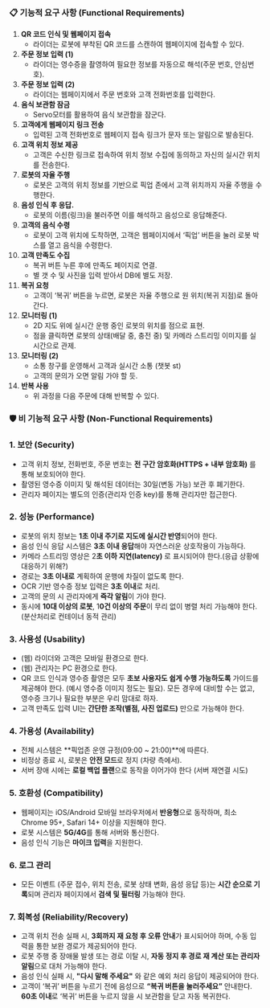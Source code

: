 ### 📋 기능적 요구 사항 (Functional Requirements)

1. **QR 코드 인식 및 웹페이지 접속**
    - 라이더는 로봇에 부착된 QR 코드를 스캔하여 웹페이지에 접속할 수 있다.
2. **주문 정보 입력 (1)**
    - 라이더는 영수증을 촬영하여 필요한 정보를 자동으로 해석(주문 번호, 안심번호).
3. **주문 정보 입력 (2)**
    - 라이더는 웹페이지에서 주문 번호와 고객 전화번호를 입력한다.
4. **음식 보관함 잠금** 
    - Servo모터를 활용하여 음식 보관함을 잠군다.
5. **고객에게 웹페이지 링크 전송**
    - 입력된 고객 전화번호로 웹페이지 접속 링크가 문자 또는 알림으로 발송된다.
6. **고객 위치 정보 제공**
    - 고객은 수신한 링크로 접속하여 위치 정보 수집에 동의하고 자신의 실시간 위치를 전송한다.
7. **로봇의 자율 주행**
    - 로봇은 고객의 위치 정보를 기반으로 픽업 존에서 고객 위치까지 자율 주행을 수행한다.
8. **음성 인식 후 응답.**
    - 로봇의 이름(링크)을 불러주면 이를 해석하고 음성으로 응답해준다.
9. **고객의 음식 수령**
    - 로봇이 고객 위치에 도착하면, 고객은 웹페이지에서 ‘픽업’ 버튼을 눌러 로봇 박스를 열고 음식을 수령한다.
10. **고객 만족도 수집**
    - 복귀 버튼 누른 후에 만족도 페이지로 연결.
    - 별 갯 수 및 사진을 입력 받아서 DB에 별도 저장.
11. **복귀 요청**
    - 고객이 ‘복귀’ 버튼을 누르면, 로봇은 자율 주행으로 원 위치(복귀 지점)로 돌아간다.
12. **모니터링 (1)**
    - 2D 지도 위에 실시간 운행 중인 로봇의 위치를 점으로 표현.
    - 점을 클릭하면 로봇의 상태(배달 중, 충전 중) 및 카메라 스트리밍 이미지를 실시간으로 관제.
13. **모니터링 (2)**
    - 소통 창구를 운영해서 고객과 실시간 소통 (챗봇 st)
    - 고객의 문의가 오면 알림 가야 할 듯.
14. **반복 사용**
    - 위 과정을 다음 주문에 대해 반복할 수 있다.

### 🛡️ 비 기능적 요구 사항 (Non-Functional Requirements)

### 1. **보안 (Security)**

- 고객 위치 정보, 전화번호, 주문 번호는 **전 구간 암호화(HTTPS + 내부 암호화)** 를 통해 보호되어야 한다.
- 촬영된 영수증 이미지 및 해석된 데이터는 30일(변동 가능) 보관 후 폐기한다.
- 관리자 페이지는 별도의 인증(관리자 인증 key)를 통해 관리자만 접근한다.

### 2. **성능 (Performance)**

- 로봇의 위치 정보는 **1초 이내 주기로 지도에 실시간 반영**되어야 한다.
- 음성 인식 응답 시스템은 **3초 이내 응답**해야 자연스러운 상호작용이 가능하다.
- 카메라 스트리밍 영상은 2**초 이하 지연(latency)** 로 표시되어야 한다.(응급 상황에 대응하기 위해?)
- 경로는 **3초 이내로** 계획하여 운행에 차질이 없도록 한다.
- OCR 기반 영수증 정보 입력은 **3초 이내**로 처리.
- 고객의 문의 시 관리자에게 **즉각 알림**이 가야 한다.
- 동시에 **10대 이상의 로봇**, 1**0건 이상의 주문**이 무리 없이 병렬 처리 가능해야 한다. (분산처리로 컨테이너 동적 관리)

### 3. **사용성 (Usability)**

- (웹) 라이더와 고객은 모바일 환경으로 한다.
- (웹) 관리자는 PC 환경으로 한다.
- QR 코드 인식과 영수증 촬영은 모두 **초보 사용자도 쉽게 수행 가능하도록** 가이드를 제공해야 한다. (예시 영수증 이미지 정도는 필요). 모든 경우에 대비할 수는 없고, 영수증 크기나 필요한 부분은 우리 맘대로 하자.
- 고객 만족도 입력 UI는 **간단한 조작(별점, 사진 업로드)** 만으로 가능해야 한다.

### 4. **가용성 (Availability)**

- 전체 시스템은 **픽업존 운영 규정(09:00 ~ 21:00)**에 따른다.
- 비정상 종료 시, 로봇은 **안전 모드**로 정지 (차량 측에서).
- 서버 장애 시에는 **로컬 백업 플랜**으로 동작을 이어가야 한다 (서버 재연결 시도)

### 5. **호환성 (Compatibility)**

- 웹페이지는 iOS/Android 모바일 브라우저에서 **반응형**으로 동작하며, 최소 Chrome 95+, Safari 14+ 이상을 지원해야 한다.
- 로봇 시스템은 **5G/4G**를 통해 서버와 통신한다.
- 음성 인식 기능은 **마이크 입력**을 지원한다.

### 6. **로그 관리**

- 모든 이벤트 (주문 접수, 위치 전송, 로봇 상태 변화, 음성 응답 등)는 **시간 순으로 기록**되며 관리자 페이지에서 **검색 및 필터링** 가능해야 한다.

### 7. **회복성 (Reliability/Recovery)**

- 고객 위치 전송 실패 시, **3회까지 재 요청 후 오류 안내**가 표시되어야 하며, 수동 입력을 통한 보완 경로가 제공되어야 한다.
- 로봇 주행 중 장애물 발생 또는 경로 이탈 시, **자동 정지 후 경로 재 계산 또는 관리자 알림**으로 대처 가능해야 한다.
- 음성 인식 실패 시, **"다시 말해 주세요"** 와 같은 예외 처리 응답이 제공되어야 한다.
- 고객이 ‘복귀’ 버튼을 누르기 전에 음성으로 **“복귀 버튼을 눌러주세요”** 안내한다. **60초 이내**로 ‘복귀’ 버튼을 누르지 않을 시 보관함을 닫고 자동 복귀한다.